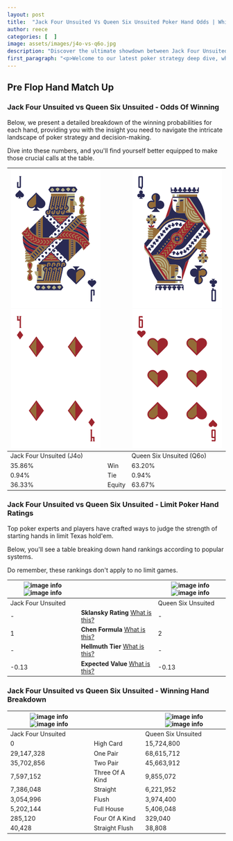```yaml
---
layout: post
title:  "Jack Four Unsuited Vs Queen Six Unsuited Poker Hand Odds | Which Is The Better Hand In Poker? A Complete Guide"
author: reece
categories: [  ]
image: assets/images/j4o-vs-q6o.jpg
description: "Discover the ultimate showdown between Jack Four Unsuited and Queen Six Unsuited in poker! Uncover the odds, strategies, and scenarios where one hand triumphs over the other. Get ready to up your poker game with this thrilling analysis."
first_paragraph: "<p>Welcome to our latest poker strategy deep dive, where we're pitting two distinct hands against each other in a high-stakes showdown: Jack Four Unsuited vs Queen Six Unsuited.</p><p>In the dynamic world of poker, every decision counts, and knowing which hand holds the upper hand is key to your success at the table.</p><p>In this article, we'll dissect these two hands, explore the scenarios where one dominates the other, and equip you with the knowledge to make strategic choices that can tip the odds in your favor.</p><p>Get ready to unravel the intriguing dynamics of these poker hands and elevate your game to new heights.</p>"
---
```




[comment]: # (sp0)

## Pre Flop Hand Match Up

<div class="table hand-ratings" markdown="1"> 



### Jack Four Unsuited vs Queen Six Unsuited - Odds Of Winning

Below, we present a detailed breakdown of the winning probabilities for each hand, providing you with the insight you need to navigate the intricate landscape of poker strategy and decision-making. 

Dive into these numbers, and you'll find yourself better equipped to make those crucial calls at the table.


    
| ![image info](assets/images/hand1/j.png) ![image info](assets/images/hand1/4o.png) |  | ![image info](assets/images/hand2/q.png) ![image info](assets/images/hand2/6o.png) |
| -------- | -------- | -------- |
| Jack Four Unsuited (J4o) |  | Queen Six Unsuited (Q6o) |
| 35.86% | Win | 63.20% |
| 0.94% | Tie | 0.94% |
| 36.33% | Equity | 63.67% |




[comment]: # (sp1)



### Jack Four Unsuited vs Queen Six Unsuited - Limit Poker Hand Ratings

Top poker experts and players have crafted ways to judge the strength of starting hands in limit Texas hold'em. 

Below, you'll see a table breaking down hand rankings according to popular systems. 

Do remember, these rankings don't apply to no limit games.


    
| ![image info](https://www.riverpairs.com/assets/images/hand1/j.png) ![image info](https://www.riverpairs.com/assets/images/hand1/4o.png) |  | ![image info](https://www.riverpairs.com/assets/images/hand2/q.png) ![image info](https://www.riverpairs.com/assets/images/hand2/6o.png) |
| -------- | -------- | -------- |
| Jack Four Unsuited |  | Queen Six Unsuited |
| - | **Sklansky Rating** [What is this?](/sklansky-rating-explained) | - |
| 1 | **Chen Formula** [What is this?](/chen-formula-explained) | 2 |
| - | **Hellmuth Tier** [What is this?](/Hellmuth-tier-explained) | - |
| -0.13 | **Expected Value** [What is this?](/expected-value-explained) | -0.13 |




[comment]: # (sp2)



### Jack Four Unsuited vs Queen Six Unsuited - Winning Hand Breakdown


    
| ![image info](https://www.riverpairs.com/assets/images/hand1/j.png) ![image info](https://www.riverpairs.com/assets/images/hand1/4o.png) |  | ![image info](https://www.riverpairs.com/assets/images/hand2/q.png) ![image info](https://www.riverpairs.com/assets/images/hand2/6o.png) |
| -------- | -------- | -------- |
| Jack Four Unsuited |  | Queen Six Unsuited |
| 0 | High Card | 15,724,800 |
| 29,147,328 | One Pair | 68,615,712 |
| 35,702,856 | Two Pair | 45,663,912 |
| 7,597,152 | Three Of A Kind | 9,855,072 |
| 7,386,048 | Straight | 6,221,952 |
| 3,054,996 | Flush | 3,974,400 |
| 5,202,144 | Full House | 5,406,048 |
| 285,120 | Four Of A Kind | 329,040 |
| 40,428 | Straight Flush | 38,808 |




[comment]: # (sp3)



</div>

[comment]: # (sp4)



[comment]: # (sp5)

